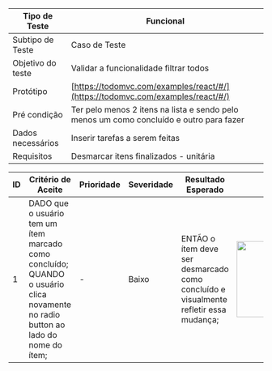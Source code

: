 | Tipo de Teste | Funcional |
|---------------|-----------|
| Subtipo de Teste | Caso de Teste |
| Objetivo do teste | Validar a funcionalidade filtrar todos |
| Protótipo | [https://todomvc.com/examples/react/#/](https://todomvc.com/examples/react/#/) |
| Pré condição | Ter pelo menos 2 itens na lista e sendo pelo menos um como concluído e outro para fazer |
| Dados necessários | Inserir tarefas a serem feitas |
| Requisitos | Desmarcar itens finalizados - unitária |


| ID | Critério de Aceite | Prioridade | Severidade | Resultado Esperado | Resultado Obtido | Defeitos | Status |
|----|---------------------|------------|------------|--------------------|------------------|----------|--------|
| 1  | DADO que o usuário tem um ítem marcado como concluído; <br>QUANDO o usuário clica novamente no radio button ao lado do nome do ítem; | - | Baixo | ENTÃO o ítem deve ser desmarcado como concluído e visualmente refletir essa mudança; | <img src="https://github.com/laismedrado/todomvc/assets/31759644/52bc8e56-2992-4f95-801e-2fed84fb7900" width="350" height="150"  /> | - | 😀 |


